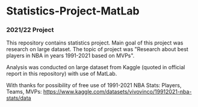 # Statistics-Project-MatLab
### 2021/22 Project

This repository contains statistics project. Main goal of this project was research on large dataset. The topic of project was "Research about best players in NBA in years 1991-2021 based on MVPs".

Analysis was conducted on large dataset from Kaggle (quoted in official report in this repository) with use of MatLab.

With thanks for possibility of free use of 1991-2021 NBA Stats: Players, Teams, MVPs:
https://www.kaggle.com/datasets/vivovinco/19912021-nba-stats/data
